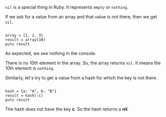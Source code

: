 `nil` is a special thing in Ruby.
It represents `empty` or `nothing`.

If we ask for a value from an
array and that value is not there,
then we get `nil`.

<codeblock language="ruby" type="lesson">
<code>
array = [1, 2, 3]
result = array[10]
puts result
</code>
</codeblock>

As expected, we see nothing in the console.

There is no 10th element in the array.
So, the array returns `nil`.
It means the 10th element is `nothing`.

Similarly, let's try to get a
value from a hash for which the
key is not there.

<codeblock language="ruby" type="lesson">
<code>
hash = {a: "A", b: "B"}
result = hash[:c]
puts result
</code>
</codeblock>

The hash does not have the key **c**.
So the hash returns a **nil**.
